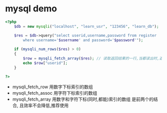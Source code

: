 # mysql demo

```PHP
<?php
    $db = new mysqli("localhost", "learn_usr", "123456", "learn_db");

    $res = $db->query("select userid,username,password from register
        where username='$username' and password='$password'");
   
    if (mysqli_num_rows($res) > 0)
    {
        $row = mysqli_fetch_array($res); // 读取返回结果的一行,当都读出时,返回null. 可放到循环中
        echo $row["userid"];
    }

?>
```

*   mysqli_fetch_row 用数字下标索引的数组
*   mysqli_fetch_assoc 用字符下标索引的数组
*   mysqli_fetch_array 用数字和字符下标(同时,都能)索引的数组   是前两个的结合, 且效率不会降低,推荐使用


